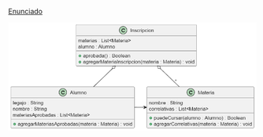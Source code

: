[Enunciado](https://drive.google.com/file/d/15TJFBvtlLT5qROTZQa4wdokty5pweKgi/view)

![Diagrama de clases](image.png)